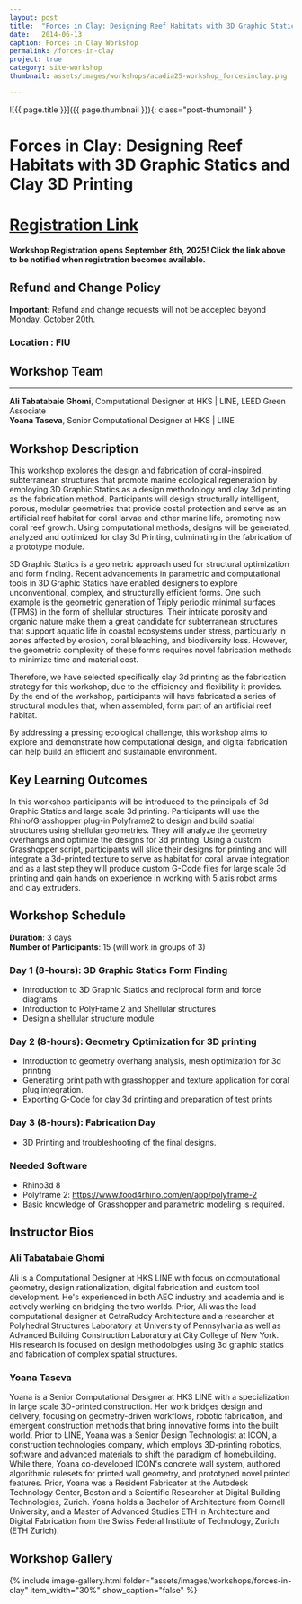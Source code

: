 ```yaml
---
layout: post
title:  "Forces in Clay: Designing Reef Habitats with 3D Graphic Statics and Clay 3D Printing"
date:   2014-06-13
caption: Forces in Clay Workshop
permalink: /forces-in-clay
project: true
category: site-workshop
thumbnail: assets/images/workshops/acadia25-workshop_forcesinclay.png

---
```


![{{ page.title }}]({{ page.thumbnail }}){: class="post-thumbnail" }

# Forces in Clay: Designing Reef Habitats with 3D Graphic Statics and Clay 3D Printing

# [Registration Link](https://www.eventbrite.com/e/acadia-2025-workshops-tickets-1559581613589?aff=oddtdtcreator)

**Workshop Registration opens September 8th, 2025! Click the link above to be notified when registration becomes available.**

## Refund and Change Policy

**Important:** Refund and change requests will not be accepted beyond Monday, October 20th.

### Location : FIU

## Workshop Team
---

**Ali Tabatabaie Ghomi**, Computational Designer at HKS | LINE, LEED Green Associate  
**Yoana Taseva**, Senior Computational Designer at HKS | LINE


## Workshop Description

This workshop explores the design and fabrication of coral-inspired, subterranean structures that promote marine ecological regeneration by employing 3D Graphic Statics as a design methodology and clay 3d printing as the fabrication method. Participants will design structurally intelligent, porous, modular geometries that provide costal protection and serve as an artificial reef habitat for coral larvae and other marine life, promoting new coral reef growth. Using computational methods, designs will be generated, analyzed and optimized for clay 3d Printing, culminating in the fabrication of a prototype module.

3D Graphic Statics is a geometric approach used for structural optimization and form finding. Recent advancements in parametric and computational tools in 3D Graphic Statics have enabled designers to explore unconventional, complex, and structurally efficient forms. One such example is the geometric generation of Triply periodic minimal surfaces (TPMS) in the form of shellular structures. Their intricate porosity and organic nature make them a great candidate for subterranean structures that support aquatic life in coastal ecosystems under stress, particularly in zones affected by erosion, coral bleaching, and biodiversity loss. However, the geometric complexity of these forms requires novel fabrication methods to minimize time and material cost.

Therefore, we have selected specifically clay 3d printing as the fabrication strategy for this workshop, due to the efficiency and flexibility it provides. By the end of the workshop, participants will have fabricated a series of structural modules that, when assembled, form part of an artificial reef habitat.

By addressing a pressing ecological challenge, this workshop aims to explore and demonstrate how computational design, and digital fabrication can help build an efficient and sustainable environment.

## Key Learning Outcomes

In this workshop participants will be introduced to the principals of 3d Graphic Statics and large scale 3d printing. Participants will use the Rhino/Grasshopper plug-in Polyframe2 to design and build spatial structures using shellular geometries. They will analyze the geometry overhangs and optimize the designs for 3d printing. Using a custom Grasshopper script, participants will slice their designs for printing and will integrate a 3d-printed texture to serve as habitat for coral larvae integration and as a last step they will produce custom G-Code files for large scale 3d printing and gain hands on experience in working with 5 axis robot arms and clay extruders.

## Workshop Schedule

**Duration**: 3 days  
**Number of Participants**: 15 (will work in groups of 3)

### Day 1 (8-hours): 3D Graphic Statics Form Finding
- Introduction to 3D Graphic Statics and reciprocal form and force diagrams
- Introduction to PolyFrame 2 and Shellular structures
- Design a shellular structure module.

### Day 2 (8-hours): Geometry Optimization for 3D printing
- Introduction to geometry overhang analysis, mesh optimization for 3d printing
- Generating print path with grasshopper and texture application for coral plug integration.
- Exporting G-Code for clay 3d printing and preparation of test prints

### Day 3 (8-hours): Fabrication Day
- 3D Printing and troubleshooting of the final designs.

### Needed Software
- Rhino3d 8
- Polyframe 2: https://www.food4rhino.com/en/app/polyframe-2
- Basic knowledge of Grasshopper and parametric modeling is required.

## Instructor Bios

### Ali Tabatabaie Ghomi
Ali is a Computational Designer at HKS LINE with focus on computational geometry, design rationalization, digital fabrication and custom tool development. He's experienced in both AEC industry and academia and is actively working on bridging the two worlds. Prior, Ali was the lead computational designer at CetraRuddy Architecture and a researcher at Polyhedral Structures Laboratory at University of Pennsylvania as well as Advanced Building Construction Laboratory at City College of New York. His research is focused on design methodologies using 3d graphic statics and fabrication of complex spatial structures.

### Yoana Taseva
Yoana is a Senior Computational Designer at HKS LINE with a specialization in large scale 3D-printed construction. Her work bridges design and delivery, focusing on geometry-driven workflows, robotic fabrication, and emergent construction methods that bring innovative forms into the built world. Prior to LINE, Yoana was a Senior Design Technologist at ICON, a construction technologies company, which employs 3D-printing robotics, software and advanced materials to shift the paradigm of homebuilding. While there, Yoana co-developed ICON's concrete wall system, authored algorithmic rulesets for printed wall geometry, and prototyped novel printed features. Prior, Yoana was a Resident Fabricator at the Autodesk Technology Center, Boston and a Scientific Researcher at Digital Building Technologies, Zurich. Yoana holds a Bachelor of Architecture from Cornell University, and a Master of Advanced Studies ETH in Architecture and Digital Fabrication from the Swiss Federal Institute of Technology, Zurich (ETH Zurich).

## Workshop Gallery

{% include image-gallery.html folder="assets/images/workshops/forces-in-clay" item_width="30%" show_caption="false" %}
